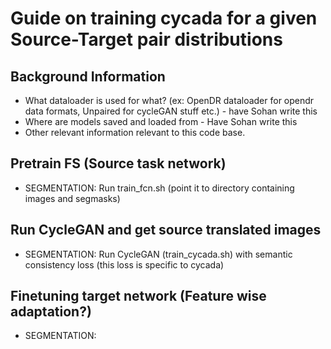 # Guide on training cycada for a given Source-Target pair distributions

## Background Information
* What dataloader is used for what? (ex: OpenDR dataloader for opendr data formats, Unpaired for cycleGAN stuff etc.) - have Sohan write this
* Where are models saved and loaded from - Have Sohan write this
* Other relevant information relevant to this code base.

## Pretrain FS (Source task network)
* SEGMENTATION: Run train_fcn.sh (point it to directory containing images and segmasks)

## Run CycleGAN and get source translated images
* SEGMENTATION: Run CycleGAN (train_cycada.sh) with semantic consistency loss (this loss is specific to cycada)

## Finetuning target network (Feature wise adaptation?)
* SEGMENTATION: 
